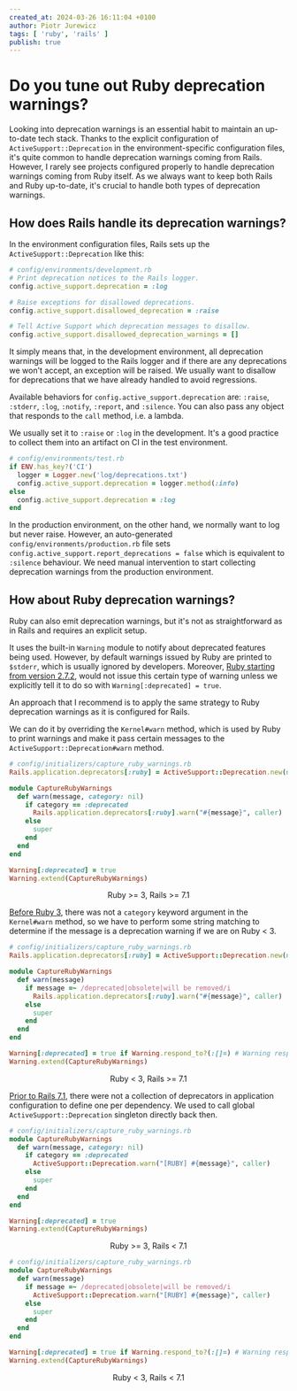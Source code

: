 ```yaml
---
created_at: 2024-03-26 16:11:04 +0100
author: Piotr Jurewicz
tags: [ 'ruby', 'rails' ]
publish: true
---
```


# Do you tune out Ruby deprecation warnings?

Looking into deprecation warnings is an essential habit to maintain an up-to-date tech stack.
Thanks to the explicit configuration of `ActiveSupport::Deprecation` in the environment-specific configuration
files, it's quite common to handle deprecation warnings coming from Rails.
However, I rarely see projects configured properly to handle deprecation warnings coming from Ruby itself.
As we always want to keep both Rails and Ruby up-to-date, it's crucial to handle both types of deprecation warnings.

## How does Rails handle its deprecation warnings?

In the environment configuration files, Rails sets up the `ActiveSupport::Deprecation` like this:

```ruby
# config/environments/development.rb
# Print deprecation notices to the Rails logger.
config.active_support.deprecation = :log

# Raise exceptions for disallowed deprecations.
config.active_support.disallowed_deprecation = :raise

# Tell Active Support which deprecation messages to disallow.
config.active_support.disallowed_deprecation_warnings = []
```

It simply means that, in the development environment, all deprecation warnings will be logged to the Rails logger and if
there are any deprecations we won't accept, an exception will be raised.
We usually want to disallow for deprecations that we have already handled to avoid regressions.

Available behaviors for `config.active_support.deprecation` are: `:raise`, `:stderr`, `:log`, `:notify`, `:report`, and
`:silence`. You can also pass any object that responds to the `call` method, i.e. a lambda.

We usually set it to `:raise` or `:log` in the development. It's a good practice to collect them into an artifact on CI
in the test environment.

```ruby
# config/environments/test.rb
if ENV.has_key?('CI')
  logger = Logger.new('log/deprecations.txt')
  config.active_support.deprecation = logger.method(:info)
else
  config.active_support.deprecation = :log
end
```

In the production environment, on the other hand, we normally want to log but never raise.
However, an auto-generated `config/environments/production.rb` file sets
`config.active_support.report_deprecations = false` which is equivalent to `:silence` behaviour.
We need manual intervention to start collecting deprecation warnings from the production environment.

## How about Ruby deprecation warnings?

Ruby can also emit deprecation warnings, but it's not as straightforward as in Rails and requires an explicit setup.

It uses the built-in `Warning` module to notify about deprecated features being used.
However, by default warnings issued by Ruby are printed to `$stderr`, which is usually ignored by developers.
Moreover, [Ruby starting from version 2.7.2](https://bugs.ruby-lang.org/issues/17591), would not issue this certain type
of warning unless we explicitly tell it to do so with `Warning[:deprecated] = true`.

An approach that I recommend is to apply the same strategy to Ruby deprecation warnings as it is configured for Rails.

We can do it by overriding the `Kernel#warn` method, which is used by Ruby to print warnings and make it pass certain
messages to the `ActiveSupport::Deprecation#warn` method.

```ruby
# config/initializers/capture_ruby_warnings.rb
Rails.application.deprecators[:ruby] = ActiveSupport::Deprecation.new(nil, 'Ruby')

module CaptureRubyWarnings
  def warn(message, category: nil)
    if category == :deprecated
      Rails.application.deprecators[:ruby].warn("#{message}", caller)
    else
      super
    end
  end
end

Warning[:deprecated] = true
Warning.extend(CaptureRubyWarnings)
```

<figcaption align="center">
Ruby >= 3, Rails >= 7.1
</figcaption>

[Before Ruby 3](https://bugs.ruby-lang.org/issues/17122), there was not a `category` keyword argument in
the `Kernel#warn` method, so we have to perform some string matching to determine if the message is a deprecation
warning if we are on Ruby < 3.

```ruby
# config/initializers/capture_ruby_warnings.rb
Rails.application.deprecators[:ruby] = ActiveSupport::Deprecation.new(nil, 'Ruby')

module CaptureRubyWarnings
  def warn(message)
    if message =~ /deprecated|obsolete|will be removed/i
      Rails.application.deprecators[:ruby].warn("#{message}", caller)
    else
      super
    end
  end
end

Warning[:deprecated] = true if Warning.respond_to?(:[]=) # Warning responds to []= since Ruby 2.7.0
Warning.extend(CaptureRubyWarnings)
```

<figcaption align="center">
Ruby < 3, Rails >= 7.1
</figcaption>

[Prior to Rails 7.1](https://github.com/rails/rails/pull/46049), there were not a collection of deprecators in
application configuration to define one per dependency. We used to call global `ActiveSupport::Deprecation` singleton
directly back then.

```ruby
# config/initializers/capture_ruby_warnings.rb
module CaptureRubyWarnings
  def warn(message, category: nil)
    if category == :deprecated
      ActiveSupport::Deprecation.warn("[RUBY] #{message}", caller)
    else
      super
    end
  end
end

Warning[:deprecated] = true
Warning.extend(CaptureRubyWarnings)
```

<figcaption align="center">
Ruby >= 3, Rails < 7.1
</figcaption>

```ruby
# config/initializers/capture_ruby_warnings.rb
module CaptureRubyWarnings
  def warn(message)
    if message =~ /deprecated|obsolete|will be removed/i
      ActiveSupport::Deprecation.warn("[RUBY] #{message}", caller)
    else
      super
    end
  end
end

Warning[:deprecated] = true if Warning.respond_to?(:[]=) # Warning responds to []= since Ruby 2.7.0
Warning.extend(CaptureRubyWarnings)
```

<figcaption align="center">
Ruby < 3, Rails < 7.1
</figcaption>